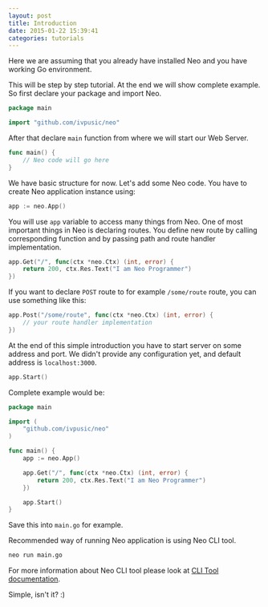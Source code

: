 ```yaml
---
layout: post
title: Introduction
date: 2015-01-22 15:39:41
categories: tutorials
---
```


Here we are assuming that you already have installed Neo and you have working Go environment.

This will be step by step tutorial. At the end we will show complete example.
So first declare your package and import Neo.

```go
package main

import "github.com/ivpusic/neo"
```

After that declare ``main`` function from where we will start our Web Server.

```go
func main() {
    // Neo code will go here
}
```

We have basic structure for now. Let's add some Neo code.
You have to create Neo application instance using:

```go
app := neo.App()
```
You will use ``app`` variable to access many things from Neo. One of most important things in Neo is declaring routes. You define new route by calling corresponding function and by passing path and route handler implementation.

```go
app.Get("/", func(ctx *neo.Ctx) (int, error) {
    return 200, ctx.Res.Text("I am Neo Programmer")
})
```
If you want to declare ``POST`` route to for example ``/some/route`` route, you can use something like this:

```go
app.Post("/some/route", func(ctx *neo.Ctx) (int, error) {
    // your route handler implementation
})
```

At the end of this simple introduction you have to start server on some address and port. We didn't provide any configuration yet, and default address is ``localhost:3000``.

```go
app.Start()
```

Complete example would be:

```go
package main

import (
    "github.com/ivpusic/neo"
)

func main() {
    app := neo.App()

    app.Get("/", func(ctx *neo.Ctx) (int, error) {
        return 200, ctx.Res.Text("I am Neo Programmer")
    })

    app.Start()
}
```

Save this into ``main.go`` for example.

Recommended way of running Neo application is using Neo CLI tool.

```bash
neo run main.go
```

For more information about Neo CLI tool please look at <a href="{{site.url}}/tutorials/2015/01/22/clitool.html">CLI Tool documentation</a>.

Simple, isn't it? :)

